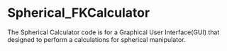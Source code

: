# Spherical_FKCalculator
The Spherical Calculator code is for a Graphical User Interface(GUI) that designed to perform a calculations for spherical manipulator. 
